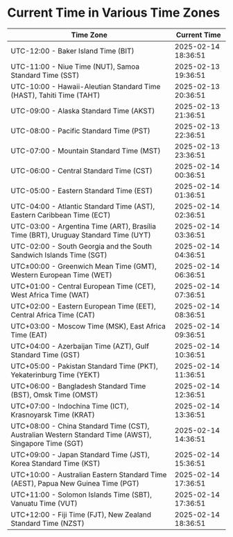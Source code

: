 # Current Time in Various Time Zones

| Time Zone | Current Time |
|-----------|--------------|
| UTC-12:00 - Baker Island Time (BIT) | 2025-02-14 18:36:51 |
| UTC-11:00 - Niue Time (NUT), Samoa Standard Time (SST) | 2025-02-13 19:36:51 |
| UTC-10:00 - Hawaii-Aleutian Standard Time (HAST), Tahiti Time (TAHT) | 2025-02-13 20:36:51 |
| UTC-09:00 - Alaska Standard Time (AKST) | 2025-02-13 21:36:51 |
| UTC-08:00 - Pacific Standard Time (PST) | 2025-02-13 22:36:51 |
| UTC-07:00 - Mountain Standard Time (MST) | 2025-02-13 23:36:51 |
| UTC-06:00 - Central Standard Time (CST) | 2025-02-14 00:36:51 |
| UTC-05:00 - Eastern Standard Time (EST) | 2025-02-14 01:36:51 |
| UTC-04:00 - Atlantic Standard Time (AST), Eastern Caribbean Time (ECT) | 2025-02-14 02:36:51 |
| UTC-03:00 - Argentina Time (ART), Brasília Time (BRT), Uruguay Standard Time (UYT) | 2025-02-14 03:36:51 |
| UTC-02:00 - South Georgia and the South Sandwich Islands Time (SGT) | 2025-02-14 04:36:51 |
| UTC±00:00 - Greenwich Mean Time (GMT), Western European Time (WET) | 2025-02-14 06:36:51 |
| UTC+01:00 - Central European Time (CET), West Africa Time (WAT) | 2025-02-14 07:36:51 |
| UTC+02:00 - Eastern European Time (EET), Central Africa Time (CAT) | 2025-02-14 08:36:51 |
| UTC+03:00 - Moscow Time (MSK), East Africa Time (EAT) | 2025-02-14 09:36:51 |
| UTC+04:00 - Azerbaijan Time (AZT), Gulf Standard Time (GST) | 2025-02-14 10:36:51 |
| UTC+05:00 - Pakistan Standard Time (PKT), Yekaterinburg Time (YEKT) | 2025-02-14 11:36:51 |
| UTC+06:00 - Bangladesh Standard Time (BST), Omsk Time (OMST) | 2025-02-14 12:36:51 |
| UTC+07:00 - Indochina Time (ICT), Krasnoyarsk Time (KRAT) | 2025-02-14 13:36:51 |
| UTC+08:00 - China Standard Time (CST), Australian Western Standard Time (AWST), Singapore Time (SGT) | 2025-02-14 14:36:51 |
| UTC+09:00 - Japan Standard Time (JST), Korea Standard Time (KST) | 2025-02-14 15:36:51 |
| UTC+10:00 - Australian Eastern Standard Time (AEST), Papua New Guinea Time (PGT) | 2025-02-14 17:36:51 |
| UTC+11:00 - Solomon Islands Time (SBT), Vanuatu Time (VUT) | 2025-02-14 17:36:51 |
| UTC+12:00 - Fiji Time (FJT), New Zealand Standard Time (NZST) | 2025-02-14 18:36:51 |
